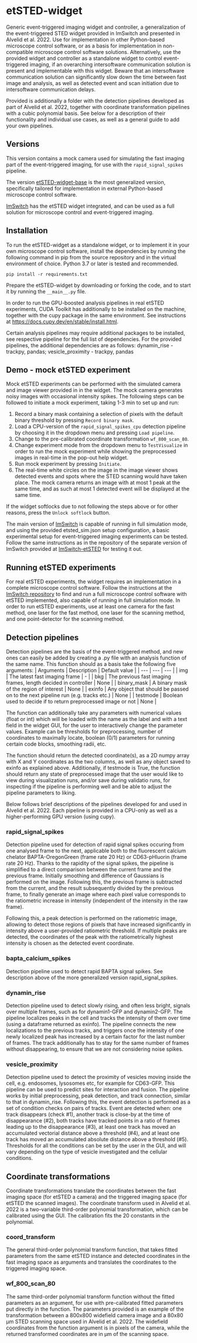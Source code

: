 # etSTED-widget
Generic event-triggered imaging widget and controller, a generalization of the event-triggered STED widget provided in ImSwitch and presented in Alvelid et al. 2022. Use for implementation in other Python-based microscope control software, or as a basis for implementation in non-compatible microscope control software solutions. Alternatively, use the provided widget and controller as a standalone widget to control event-triggered imaging, if an overarching intersoftware communication solution is present and implementable with this widget. Beware that an intersoftware communication solution can significantly slow down the time between fast image and analysis, as well as detected event and scan initiation due to intersoftware communication delays. 

Provided is additionally a folder with the detection pipelines developed as part of Alvelid et al. 2022, together with coordinate transformation pipelines with a cubic polynomial basis. See below for a description of their functionality and individual use cases, as well as a general guide to add your own pipelines. 

## Versions
This version contains a mock camera used for simulating the fast imaging part of the event-triggered imaging, for use with the ```rapid_signal_spikes``` pipeline.

The version [etSTED-widget-base](https://github.com/jonatanalvelid/etSTED-widget-base) is the most generalized version, specifically tailored for implementation in external Python-based microscope control software. 

[ImSwitch](https://github.com/kasasxav/ImSwitch) has the etSTED widget integrated, and can be used as a full solution for microscope control and event-triggered imaging. 

## Installation
To run the etSTED-widget as a standalone widget, or to implement it in your own microscope control software, install the dependencies by running the following command in pip from the source repository and in the virtual environment of choice. Python 3.7 or later is tested and recommended. 

```
pip install -r requirements.txt
```

Prepare the etSTED-widget by downloading or forking the code, and to start it by running the ``` __main__.py ``` file.

In order to run the GPU-boosted analysis pipelines in real etSTED experiments, CUDA Toolkit has additionally to be installed on the machine, together with the cupy package in the same environment. See instructions at https://docs.cupy.dev/en/stable/install.html. 

Certain analysis pipelines may require additional packages to be installed, see respective pipeline for the full list of dependencies. For the provided pipelines, the additional dependencies are as follows: dynamin_rise - trackpy, pandas; vesicle_proximity - trackpy, pandas

## Demo - mock etSTED experiment
Mock etSTED experiments can be performed with the simulated camera and image viewer provided in in the widget. The mock camera generates noisy images with occasional intensity spikes. The following steps can be followed to initiate a mock experiment, taking 1-3 min to set up and run:

1. Record a binary mask containing a selection of pixels with the default binary threshold by pressing ```Record binary mask```. 
2. Load a CPU-version of the ```rapid_signal_spikes_cpu``` detection pipeline by choosing it in the dropdown menu and pressing ```Load pipeline```. 
3. Change to the pre-calibrated coordinate transformation ```wf_800_scan_80```.
4. Change experiment mode from the dropdown menu to ```TestVisualize``` in order to run the mock experiment while showing the preprocessed images in real-time in the pop-out help widget.
5. Run mock experiment by pressing ```Initiate```.
6. The real-time white circles on the image in the image viewer shows detected events and spots where the STED scanning would have taken place. The mock camera returns an image with at most 1 peak at the same time, and as such at most 1 detected event will be displayed at the same time.

If the widget softlocks due to not following the steps above or for other reasons, press the ```Unlock softlock``` button. 

The main version of [ImSwitch](https://github.com/kasasxav/ImSwitch) is capable of running in full simulation mode, and using the provided etsted_sim.json setup configuration, a basic experimental setup for event-triggered imaging experiments can be tested. Follow the same instructions as in the repository of the separate version of ImSwitch provided at [ImSwitch-etSTED](https://github.com/jonatanalvelid/ImSwitch-etSTED) for testing it out.

## Running etSTED experiments
For real etSTED experiments, the widget requires an implementation in a complete microscope control software. Follow the instructions at the [ImSwitch repository](https://github.com/kasasxav/ImSwitch) to find and run a full microscope control software with etSTED implemented, also capable of running in full simulation mode. In order to run etSTED experiments, use at least one camera for the fast method, one laser for the fast method, one laser for the scanning method, and one point-detector for the scanning method. 

## Detection pipelines
Detection pipelines are the basis of the event-triggered method, and new ones can easily be added by creating a .py file with an analysis function of the same name. This function should as a basis take the following five arguments:
| Arguments      | Description | Default value |
| --- | --- | --- |
| img | The latest fast imaging frame | - |
| bkg | The previous fast imaging frames, length decided in controller | None |
| binary_mask | A binary mask of the region of interest | None |
| exinfo | Any object that should be passed on to the next pipeline run (e.g. tracks etc.) | None |
| testmode | Boolean used to decide if to return preprocessed image or not | None |

The function can additionally take any parameters with numerical values (float or int) which will be loaded with the name as the label and with a text field in the widget GUI, for the user to interactively change the parameter values. Example can be thresholds for preprocessing, number of coordinates to maximally locate, boolean (0/1) parameters for running certain code blocks, smoothing radii, etc.

The function should return the detected coordinate(s), as a 2D numpy array with X and Y coordinates as the two columns, as well as any object saved to exinfo as explained above. Additionally, if testmode is True, the function should return any state of preprocessed image that the user would like to view during visualization runs, and/or save during validatio runs, for inspecting if the pipeline is performing well and be able to adjust the pipeline parameters to liking. 

Below follows brief descriptions of the pipelines developed for and used in Alvelid et al. 2022. Each pipeline is provided in a CPU-only as well as a higher-performing GPU version (using cupy). 

### rapid_signal_spikes
Detection pipeline used for detection of rapid signal spikes occuring from one analysed frame to the next, applicable both to the fluorescent calcium chelator BAPTA-OregonGreen (frame rate 20 Hz) or CD63-pHluorin (frame rate 20 Hz). Thanks to the rapidity of the signal spikes, the pipeline is simplified to a direct comparison between the current frame and the previous frame. Initially smoothing and difference of Gaussians is performed on the image. Following this, the previous frame is subtracted from the current, and the result subsequently divided by the previous frame, to finally generate an image where each pixel value corresponds to the ratiometric increase in intensity (independent of the intensity in the raw frame). 

Following this, a peak detection is performed on the ratiometric image, allowing to detect those regions of pixels that have increased significantly in intensity above a user-provided ratiometric threshold. If multiple peaks are detected, the coordinates of the peak with the ratiometrically highest intensity is chosen as the detected event coordinate.

### bapta_calcium_spikes
Detection pipeline used to detect rapid BAPTA signal spikes. See description above of the more generalized version rapid_signal_spikes.

### dynamin_rise
Detection pipeline used to detect slowly rising, and often less bright, signals over multiple frames, such as for dynamin1-GFP and dynamin2-GFP. The pipeline localizes peaks in the cell and tracks the intensity of them over time (using a dataframe returned as exinfo). The pipeline connects the new localizations to the previous tracks, and triggers once the intensity of one newly localized peak has increased by a certain factor for the last number of frames. The track additionally has to stay for the same number of frames without disappearing, to ensure that we are not considering noise spikes.

### vesicle_proximity
Detection pipeline used to detect the proximity of vesicles moving inside the cell, e.g. endosomes, lysosomes etc, for example for CD63-GFP. This pipeline can be used to predict sites for interaction and fusion. The pipeline works by initial preprocessing, peak detection, and track connection, similar to that in dynamin_rise. Following this, the event detection is performed as a set of condition checks on pairs of tracks. Event are detected when: one track disappears (check #1), another track is close-by at the time of disappearance (#2), both tracks have tracked points in a ratio of frames leading up to the disappearance (#3), at least one track has moved an accumulated vectorial distance above a threshold (#4), and at least one track has moved an accumulated absolute distance above a threshold (#5). Thresholds for all the conditions can be set by the user in the GUI, and will vary depending on the type of vesicle investigated and the cellular conditions. 

## Coordinate transformations
Coordinate transformations translate the coordinates between the fast imaging space (for etSTED a camera) and the triggered imaging space (for etSTED the scanned images). The coordinate transform used in Alvelid et al. 2022 is a two-variable third-order polynomial transformation, which can be calibrated using the GUI. The calibration fits the 20 constants in the polynomial. 

### coord_transform
The general third-order polynomial transform function, that takes fitted parameters from the same etSTED instance and detected coordinates in the fast imaging space as arguments and translates the coordinates to the triggered imaging space.

### wf_800_scan_80
The same third-order polynomial transform function without the fitted parameters as an argument, for use with pre-calibrated fitted parameters put directly in the function. The parameters provided is an example of the transformation between a 800x800 widefield camera image and a 80x80 µm STED scanning space used in Alvelid et al. 2022. The widefield coordinates from the function argument is in pixels of the camera, while the returned transformed coordinates are in µm of the scanning space. 
